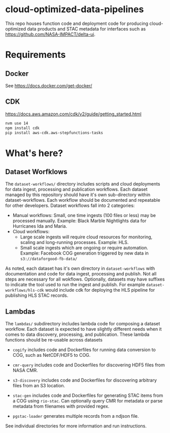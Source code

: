 # cloud-optimized-data-pipelines

This repo houses function code and deployment code for producing cloud-optimized
data products and STAC metadata for interfaces such as https://github.com/NASA-IMPACT/delta-ui.

# Requirements

## Docker

See https://docs.docker.com/get-docker/

## CDK

https://docs.aws.amazon.com/cdk/v2/guide/getting_started.html

```bash
nvm use 14
npm install cdk
pip install aws-cdk.aws-stepfunctions-tasks
```

# What's here?

## Dataset Worfklows

The `dataset-workflows/` directory includes scripts and cloud deployments for data ingest, processing and publication workflows. Each dataset managed by this repository should have it's own sub-directory within dataset-workflows. Each workflow should be documented and repeatable for other developers. Dataset workflows fall into 2 categories:

* Manual workflows: Small, one time ingests (100 files or less) may be processed manually. Example: Black Marble Nightlights data for Hurricanes Ida and Maria.
* Cloud workflows:
    * Large scale ingests will require cloud resources for monitoring, scaling and long-running processes. Example: HLS.
    * Small scale ingests which are ongoing or require automation. Example: Facebook COG generation triggered by new data in `s3://dataforgood-fb-data/`

As noted, each dataset has it's own directory in `dataset-workflows` with documentation and code for data ingest, processing and publish. Not all steps are necessary for all wokflows. Optionally, datasets may have suffixes to indicate the tool used to run the ingest and publish. For example `dataset-workflows/hls-cdk` would include cdk for deploying the HLS pipeline for publishing HLS STAC records.

## Lambdas

The `lambdas/` subdirectory includes lambda code for composing a dataset workflow. Each dataset is expected to have slightly different needs when it comes to data discovery, processing, and publication. These lambda functions should be re-usable across datasets

* `cogify` includes code and Dockerfiles for
  running data conversion to COG, such as NetCDF/HDF5 to COG. 
  
* `cmr-query` includes code and Dockerfiles for discovering HDF5 files from NASA CMR.
  
* `s3-discovery` includes code and Dockerfiles for discovering arbitrary files from an S3 location.
  
* `stac-gen` includes code and Dockerfiles for generating STAC items from a COG using `rio-stac`. Can optionally query CMR for metadata or parse metadata from filenames with provided regex.

* `pgstac-loader` generates multiple records from a ndjson file.
  
See individual directories for more information and run instructions.


